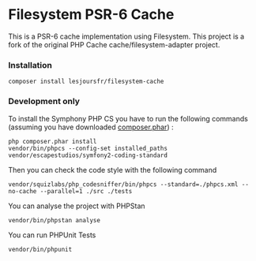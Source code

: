 # Filesystem PSR-6 Cache

This is a PSR-6 cache implementation using Filesystem.
This project is a fork of the original PHP Cache cache/filesystem-adapter project.

### Installation

```
composer install lesjoursfr/filesystem-cache
```

### Development only

To install the Symphony PHP CS you have to run the following commands (assuming you have downloaded [composer.phar](https://getcomposer.org/)) :

```
php composer.phar install
vendor/bin/phpcs --config-set installed_paths vendor/escapestudios/symfony2-coding-standard
```

Then you can check the code style with the following command

```
vendor/squizlabs/php_codesniffer/bin/phpcs --standard=./phpcs.xml --no-cache --parallel=1 ./src ./tests
```

You can analyse the project with PHPStan

```
vendor/bin/phpstan analyse
```

You can run PHPUnit Tests

```
vendor/bin/phpunit
```
